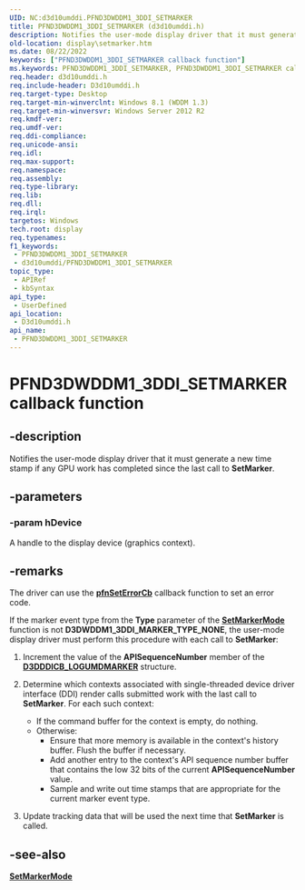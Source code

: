 ```yaml
---
UID: NC:d3d10umddi.PFND3DWDDM1_3DDI_SETMARKER
title: PFND3DWDDM1_3DDI_SETMARKER (d3d10umddi.h)
description: Notifies the user-mode display driver that it must generate a new time stamp if any GPU work has completed since the last call to SetMarker.
old-location: display\setmarker.htm
ms.date: 08/22/2022
keywords: ["PFND3DWDDM1_3DDI_SETMARKER callback function"]
ms.keywords: PFND3DWDDM1_3DDI_SETMARKER, PFND3DWDDM1_3DDI_SETMARKER callback, SetMarker, SetMarker callback function [Display Devices], d3d10umddi/SetMarker, display.setmarker
req.header: d3d10umddi.h
req.include-header: D3d10umddi.h
req.target-type: Desktop
req.target-min-winverclnt: Windows 8.1 (WDDM 1.3)
req.target-min-winversvr: Windows Server 2012 R2
req.kmdf-ver: 
req.umdf-ver: 
req.ddi-compliance: 
req.unicode-ansi: 
req.idl: 
req.max-support: 
req.namespace: 
req.assembly: 
req.type-library: 
req.lib: 
req.dll: 
req.irql: 
targetos: Windows
tech.root: display
req.typenames: 
f1_keywords:
 - PFND3DWDDM1_3DDI_SETMARKER
 - d3d10umddi/PFND3DWDDM1_3DDI_SETMARKER
topic_type:
 - APIRef
 - kbSyntax
api_type:
 - UserDefined
api_location:
 - D3d10umddi.h
api_name:
 - PFND3DWDDM1_3DDI_SETMARKER
---
```


# PFND3DWDDM1_3DDI_SETMARKER callback function

## -description

Notifies the user-mode display driver that it must generate a new time stamp if any GPU work has completed since the last call to **SetMarker**.

## -parameters

### -param hDevice

A handle to the display device (graphics context).

## -remarks

The driver can use the [**pfnSetErrorCb**](nc-d3d10umddi-pfnd3d10ddi_seterror_cb.md) callback function to set an error code.

If the marker event type from the  **Type** parameter of the [**SetMarkerMode**](nc-d3d10umddi-pfnd3dwddm1_3ddi_setmarkermode.md) function is not **D3DWDDM1_3DDI_MARKER_TYPE_NONE**, the user-mode display driver must perform this procedure with each call to **SetMarker**:

1. Increment the value of the **APISequenceNumber** member of the [**D3DDDICB_LOGUMDMARKER**](../d3dumddi/ns-d3dumddi-d3dddicb_logumdmarker.md) structure.
2. Determine which contexts associated with single-threaded device driver interface (DDI) render calls submitted work with the last call to **SetMarker**. For each such context:

   * If the command buffer for the context is empty, do nothing.
   * Otherwise:
     * Ensure that more memory is available in the context's history buffer. Flush the buffer if necessary.
     * Add another entry to the context's API sequence number buffer that contains the low 32 bits of the current **APISequenceNumber** value.
     * Sample and write out time stamps that are appropriate for the current marker event type.

3. Update tracking data that will be used the next time that **SetMarker** is called.

## -see-also

[**SetMarkerMode**](nc-d3d10umddi-pfnd3dwddm1_3ddi_setmarkermode.md)
